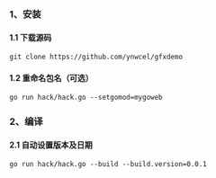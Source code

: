 ### 1、安装
#### 1.1 下载源码
```
git clone https://github.com/ynwcel/gfxdemo
```
#### 1.2 重命名包名（可选）
```
go run hack/hack.go --setgomod=mygoweb
```

### 2、编译
#### 2.1 自动设置版本及日期
```
go run hack/hack.go --build --build.version=0.0.1
```

